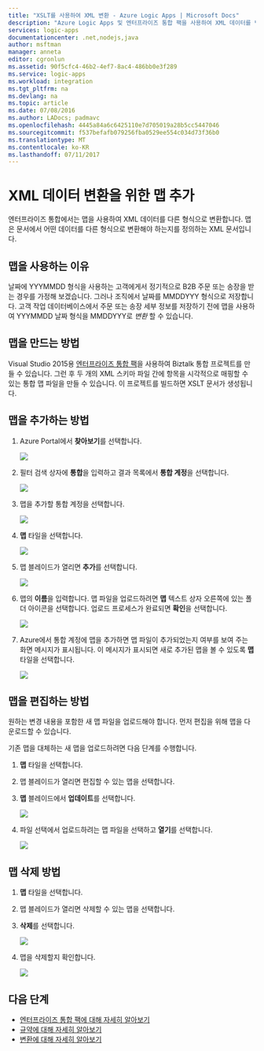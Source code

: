 ```yaml
---
title: "XSLT를 사용하여 XML 변환 - Azure Logic Apps | Microsoft Docs"
description: "Azure Logic Apps 및 엔터프라이즈 통합 팩을 사용하여 XML 데이터를 변환하기 위한 XSLT 맵 추가"
services: logic-apps
documentationcenter: .net,nodejs,java
author: msftman
manager: anneta
editor: cgronlun
ms.assetid: 90f5cfc4-46b2-4ef7-8ac4-486bb0e3f289
ms.service: logic-apps
ms.workload: integration
ms.tgt_pltfrm: na
ms.devlang: na
ms.topic: article
ms.date: 07/08/2016
ms.author: LADocs; padmavc
ms.openlocfilehash: 4445a84a6c6425110e7d705019a28b5cc5447046
ms.sourcegitcommit: f537befafb079256fba0529ee554c034d73f36b0
ms.translationtype: MT
ms.contentlocale: ko-KR
ms.lasthandoff: 07/11/2017
---
```

# <a name="add-maps-for-xml-data-transform"></a>XML 데이터 변환을 위한 맵 추가

엔터프라이즈 통합에서는 맵을 사용하여 XML 데이터를 다른 형식으로 변환합니다. 맵은 문서에서 어떤 데이터를 다른 형식으로 변환해야 하는지를 정의하는 XML 문서입니다. 

## <a name="why-use-maps"></a>맵을 사용하는 이유

날짜에 YYYMMDD 형식을 사용하는 고객에게서 정기적으로 B2B 주문 또는 송장을 받는 경우를 가정해 보겠습니다. 그러나 조직에서 날짜를 MMDDYYY 형식으로 저장합니다. 고객 작업 데이터베이스에서 주문 또는 송장 세부 정보를 저장하기 전에 맵을 사용하여 YYYMMDD 날짜 형식을 MMDDYYY로 *변환* 할 수 있습니다.

## <a name="how-do-i-create-a-map"></a>맵을 만드는 방법

Visual Studio 2015용 [엔터프라이즈 통합 팩](logic-apps-enterprise-integration-overview.md "엔터프라이즈 통합 팩에 대해 알아보기")을 사용하여 Biztalk 통합 프로젝트를 만들 수 있습니다. 그런 후 두 개의 XML 스키마 파일 간에 항목을 시각적으로 매핑할 수 있는 통합 맵 파일을 만들 수 있습니다. 이 프로젝트를 빌드하면 XSLT 문서가 생성됩니다.

## <a name="how-do-i-add-a-map"></a>맵을 추가하는 방법

1. Azure Portal에서 **찾아보기**를 선택합니다.

    ![](./media/logic-apps-enterprise-integration-overview/overview-1.png)

2. 필터 검색 상자에 **통합**을 입력하고 결과 목록에서 **통합 계정**을 선택합니다.

    ![](./media/logic-apps-enterprise-integration-overview/overview-2.png)

3. 맵을 추가할 통합 계정을 선택합니다.

    ![](./media/logic-apps-enterprise-integration-overview/overview-3.png)

4. **맵** 타일을 선택합니다.

    ![](./media/logic-apps-enterprise-integration-maps/map-1.png)

5. 맵 블레이드가 열리면 **추가**를 선택합니다.

    ![](./media/logic-apps-enterprise-integration-maps/map-2.png)  

6. 맵의 **이름**을 입력합니다. 맵 파일을 업로드하려면 **맵** 텍스트 상자 오른쪽에 있는 폴더 아이콘을 선택합니다. 업로드 프로세스가 완료되면 **확인**을 선택합니다.

    ![](./media/logic-apps-enterprise-integration-maps/map-3.png)

7. Azure에서 통합 계정에 맵을 추가하면 맵 파일이 추가되었는지 여부를 보여 주는 화면 메시지가 표시됩니다. 이 메시지가 표시되면 새로 추가된 맵을 볼 수 있도록 **맵** 타일을 선택합니다.

    ![](./media/logic-apps-enterprise-integration-maps/map-4.png)

## <a name="how-do-i-edit-a-map"></a>맵을 편집하는 방법

원하는 변경 내용을 포함한 새 맵 파일을 업로드해야 합니다. 먼저 편집을 위해 맵을 다운로드할 수 있습니다.

기존 맵을 대체하는 새 맵을 업로드하려면 다음 단계를 수행합니다.

1. **맵** 타일을 선택합니다.

2. 맵 블레이드가 열리면 편집할 수 있는 맵을 선택합니다.

3. **맵** 블레이드에서 **업데이트**를 선택합니다.

    ![](./media/logic-apps-enterprise-integration-maps/edit-1.png)

4. 파일 선택에서 업로드하려는 맵 파일을 선택하고 **열기**를 선택합니다.

    ![](./media/logic-apps-enterprise-integration-maps/edit-2.png)

## <a name="how-to-delete-a-map"></a>맵 삭제 방법

1. **맵** 타일을 선택합니다.

2. 맵 블레이드가 열리면 삭제할 수 있는 맵을 선택합니다.

3. **삭제**를 선택합니다.

    ![](./media/logic-apps-enterprise-integration-maps/delete.png)

4. 맵을 삭제할지 확인합니다.

    ![](./media/logic-apps-enterprise-integration-maps/delete-confirmation-1.png)

## <a name="next-steps"></a>다음 단계
* [엔터프라이즈 통합 팩에 대해 자세히 알아보기](logic-apps-enterprise-integration-overview.md "엔터프라이즈 통합 팩에 대해 알아보기")  
* [규약에 대해 자세히 알아보기](../logic-apps/logic-apps-enterprise-integration-agreements.md "엔터프라이즈 통합 규약에 대해 알아보기")  
* [변환에 대해 자세히 알아보기](logic-apps-enterprise-integration-transform.md "엔터프라이즈 통합 변환에 대해 알아보기")  

